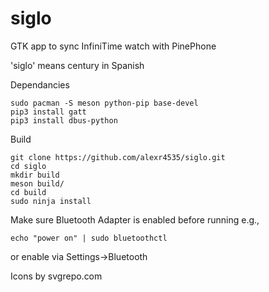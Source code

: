# siglo
GTK app to sync InfiniTime watch with PinePhone

'siglo' means century in Spanish

Dependancies
```
sudo pacman -S meson python-pip base-devel
pip3 install gatt
pip3 install dbus-python
```

Build
```
git clone https://github.com/alexr4535/siglo.git
cd siglo
mkdir build
meson build/
cd build
sudo ninja install
```

Make sure Bluetooth Adapter is enabled before running
e.g.,
```
echo "power on" | sudo bluetoothctl
```
or enable via Settings->Bluetooth

Icons by svgrepo.com
